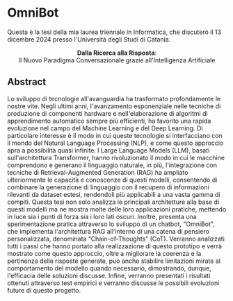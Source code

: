 # OmniBot

Questa è la tesi della mia laurea triennale in Informatica, che discuterò il 13 dicembre 2024 presso l'Università degli Studi di Catania.

<p align="center">
    <strong>Dalla Ricerca alla Risposta</strong>:<br>
    Il Nuovo Paradigma Conversazionale grazie all'Intelligenza Artificiale
</p>

## Abstract
Lo sviluppo di tecnologie all'avanguardia ha trasformato profondamente le nostre vite. Negli ultimi anni, l'avanzamento esponenziale nelle tecniche di produzione di componenti hardware e nell'elaborazione di algoritmi di apprendimento automatico sempre più efficienti, ha favorito una rapida evoluzione nel campo del Machine Learning e del Deep Learning.
Di particolare interesse è il modo in cui queste tecnologie si interfacciano con il mondo del Natural Language Processing (NLP), e come questo approccio apra a possibilità quasi infinite. I Large Language Models (LLM), basati sull'architettura Transformer, hanno rivoluzionato il modo in cui le macchine comprendono e generano il linguaggio naturale, in più, l'integrazione con tecniche di Retrieval-Augmented Generation (RAG) ha ampliato ulteriormente le capacità e conoscenze di questi modelli, consentendo di combinare la generazione di linguaggio con il recupero di informazioni rilevanti da dataset estesi, rendendoli più applicabili a una vasta gamma di compiti.
Questa tesi non solo analizza le principali architetture alla base di questi modelli ma ne mostra molte delle loro applicazioni pratiche, mettendo in luce sia i punti di forza sia i loro lati oscuri. Inoltre, presenta una sperimentazione pratica attraverso lo sviluppo di un chatbot, "OmniBot", che implementa l'architettura RAG all'interno di una catena di pensiero personalizzata, denominata “Chain-of-Thoughts” (CoT). Verranno analizzati tutti i passi che hanno portato alla realizzazione di questo prototipo e verrà mostrato come questo approccio, oltre a migliorare la coerenza e la pertinenza delle risposte generate, può anche stabilire limitazioni mirate al comportamento del modello quando necessario, dimostrando, dunque, l'efficacia delle soluzioni discusse.
Infine, verranno presentati i risultati ottenuti attraverso test empirici e verranno discusse le possibili evoluzioni future di questo progetto.